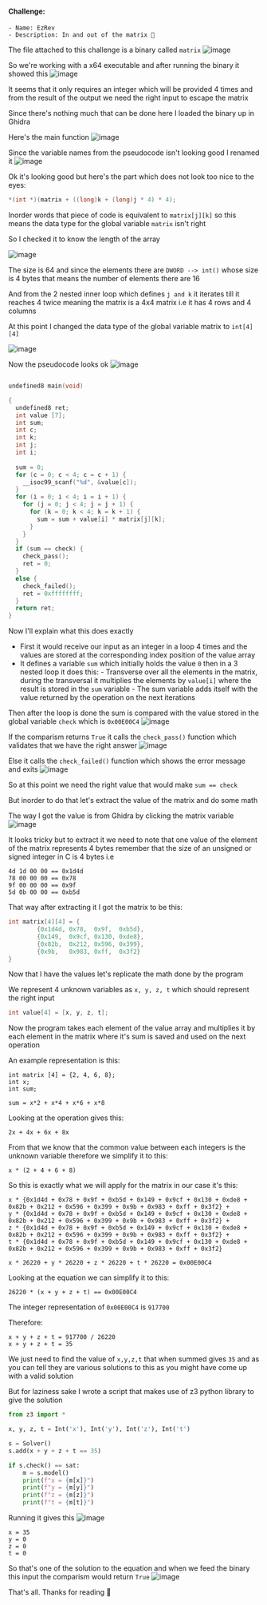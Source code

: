 #### Challenge:
    - Name: EzRev
    - Description: In and out of the matrix 🙂

The file attached to this challenge is a binary called `matrix`
![image](https://github.com/h4ckyou/h4ckyou.github.io/assets/127159644/bed56af0-99e3-4324-92b8-f63a2d040f12)

So we're working with a x64 executable and after running the binary it showed this
![image](https://github.com/h4ckyou/h4ckyou.github.io/assets/127159644/7f2fbaf1-f27a-4c4e-8bea-6a64caf1e45d)

It seems that it only requires an integer which will be provided 4 times and from the result of the output we need the right input to escape the matrix

Since there's nothing much that can be done here I loaded the binary up in Ghidra

Here's the main function
![image](https://github.com/h4ckyou/h4ckyou.github.io/assets/127159644/0efcd88e-9e5d-4ee9-abbf-7c31d45c4c28)

Since the variable names from the pseudocode isn't looking good I renamed it
![image](https://github.com/h4ckyou/h4ckyou.github.io/assets/127159644/722f5948-5898-43f7-b3b9-86e4fd350608)

Ok it's looking good but here's the part which does not look too nice to the eyes:

```c
*(int *)(matrix + ((long)k + (long)j * 4) * 4);
```

Inorder words that piece of code is equivalent to `matrix[j][k]` so this means the data type for the global variable `matrix` isn't right

So I checked it to know the length of the array

![image](https://github.com/h4ckyou/h4ckyou.github.io/assets/127159644/39ca954b-9356-46da-84c9-889927f0b008)

The size is 64 and since the elements there are `DWORD --> int()` whose size is 4 bytes that means the number of elements there are 16

And from the 2 nested inner loop which defines `j and k` it iterates till it reaches 4 twice meaning the matrix is a 4x4 matrix i.e it has 4 rows and 4 columns

At this point I changed the data type of the global variable matrix to `int[4][4]` 

![image](https://github.com/h4ckyou/h4ckyou.github.io/assets/127159644/02b4abc7-4aa6-4c8c-bdf6-36c5d4423b6a)

Now the pseudocode looks ok
![image](https://github.com/h4ckyou/h4ckyou.github.io/assets/127159644/87a7ef47-45b2-4f3d-bba5-2379d0030953)

```c

undefined8 main(void)

{
  undefined8 ret;
  int value [7];
  int sum;
  int c;
  int k;
  int j;
  int i;
  
  sum = 0;
  for (c = 0; c < 4; c = c + 1) {
    __isoc99_scanf("%d", &value[c]);
  }
  for (i = 0; i < 4; i = i + 1) {
    for (j = 0; j < 4; j = j + 1) {
      for (k = 0; k < 4; k = k + 1) {
        sum = sum + value[i] * matrix[j][k];
      }
    }
  }
  if (sum == check) {
    check_pass();
    ret = 0;
  }
  else {
    check_failed();
    ret = 0xffffffff;
  }
  return ret;
}
```

Now I'll explain what this does exactly

- First it would receive our input as an integer in a loop 4 times and the values are stored at the corresponding index position of the value array
- It defines a variable `sum` which initially holds the value `0` then in a 3 nested loop it does this:
      - Transverse over all the elements in the matrix, during the transversal it multiplies the elements by `value[i]` where the result is stored in the `sum` variable
      - The sum variable adds itself with the value returned by the operation on the next iterations 

Then after the loop is done the sum is compared with the value stored in the global variable `check` which is `0x00E00C4`
![image](https://github.com/h4ckyou/h4ckyou.github.io/assets/127159644/39d948d8-d520-4da5-9c63-1f1c13caea12)

If the comparism returns `True` it calls the `check_pass()` function which validates that we have the right answer
![image](https://github.com/h4ckyou/h4ckyou.github.io/assets/127159644/5718ac03-d2a3-498d-bb90-365467cb7080)

Else it calls the `check_failed()` function which shows the error message and exits
![image](https://github.com/h4ckyou/h4ckyou.github.io/assets/127159644/42dba7c6-39f1-476d-a739-7e97c8ab3a53)

So at this point we need the right value that would make `sum == check`

But inorder to do that let's extract the value of the matrix and do some math

The way I got the value is from Ghidra by clicking the matrix variable
![image](https://github.com/h4ckyou/h4ckyou.github.io/assets/127159644/9753f462-2058-44f4-8512-e5fa4f964eb8)

It looks tricky but to extract it we need to note that one value of the element of the matrix represents 4 bytes remember that the size of an unsigned or signed integer in C is 4 bytes i.e

```
4d 1d 00 00 == 0x1d4d
78 00 00 00 == 0x78
9f 00 00 00 == 0x9f
5d 0b 00 00 == 0xb5d
```

That way after extracting it I got the matrix to be this:

```c
int matrix[4][4] = {
        {0x1d4d, 0x78,  0x9f,  0xb5d},
        {0x149,  0x9cf, 0x130, 0xde8},
        {0x82b,  0x212, 0x596, 0x399},
        {0x9b,   0x983, 0xff,  0x3f2}
}
```

Now that I have the values let's replicate the math done by the program

We represent 4 unknown variables as `x, y, z, t` which should represent the right input

```c
int value[4] = [x, y, z, t];
```

Now the program takes each element of the value array and multiplies it by each element in the matrix where it's sum is saved and used on the next operation

An example representation is this:

```
int matrix [4] = {2, 4, 6, 8};
int x;
int sum;

sum = x*2 + x*4 + x*6 + x*8
```

Looking at the operation gives this:

```
2x + 4x + 6x + 8x
```

From that we know that the common value between each integers is the unknown variable therefore we simplify it to this:

```
x * (2 + 4 + 6 + 8)
```

So this is exactly what we will apply for the matrix in our case it's this:

```
x * {0x1d4d + 0x78 + 0x9f + 0xb5d + 0x149 + 0x9cf + 0x130 + 0xde8 + 0x82b + 0x212 + 0x596 + 0x399 + 0x9b + 0x983 + 0xff + 0x3f2} +
y * {0x1d4d + 0x78 + 0x9f + 0xb5d + 0x149 + 0x9cf + 0x130 + 0xde8 + 0x82b + 0x212 + 0x596 + 0x399 + 0x9b + 0x983 + 0xff + 0x3f2} + 
z * {0x1d4d + 0x78 + 0x9f + 0xb5d + 0x149 + 0x9cf + 0x130 + 0xde8 + 0x82b + 0x212 + 0x596 + 0x399 + 0x9b + 0x983 + 0xff + 0x3f2} + 
t * {0x1d4d + 0x78 + 0x9f + 0xb5d + 0x149 + 0x9cf + 0x130 + 0xde8 + 0x82b + 0x212 + 0x596 + 0x399 + 0x9b + 0x983 + 0xff + 0x3f2}

x * 26220 + y * 26220 + z * 26220 + t * 26220 = 0x00E00C4
```

Looking at the equation we can simplify it to this:

```
26220 * (x + y + z + t) == 0x00E00C4
```

The integer representation of `0x00E00C4` is `917700`

Therefore:

```
x + y + z + t = 917700 / 26220
x + y + z + t = 35
```

We just need to find the value of `x,y,z,t` that when summed gives `35` and as you can tell they are various solutions to this as you might have come up with a valid solution

But for laziness sake I wrote a script that makes use of z3 python library to give the solution

```python
from z3 import *

x, y, z, t = Int('x'), Int('y'), Int('z'), Int('t')

s = Solver()
s.add(x + y + z + t == 35)

if s.check() == sat:
    m = s.model()
    print(f"x = {m[x]}")
    print(f"y = {m[y]}")
    print(f"z = {m[z]}")
    print(f"t = {m[t]}")
```

Running it gives this
![image](https://github.com/h4ckyou/h4ckyou.github.io/assets/127159644/81c648d2-99c7-48a6-9d4a-aca63e37c250)

```
x = 35
y = 0
z = 0
t = 0
```

So that's one of the solution to the equation and when we feed the binary this input the comparism would return `True`
![image](https://github.com/h4ckyou/h4ckyou.github.io/assets/127159644/8c5b9ddf-5ec8-4822-b40e-60bfbe465df5)

That's all. Thanks for reading 🙂




